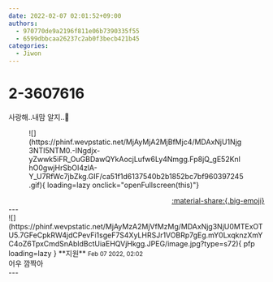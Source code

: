 ```yaml
---
date: 2022-02-07 02:01:52+09:00
authors:
  - 970770de9a2196f811e06b7390335f55
  - 6599dbbcaa26237c2ab0f3becb421b45
categories:
  - Jiwon
---
```


# 2-3607616

<div class="post-container" markdown="1">
<div class="content-container md-sidebar__scrollwrap" markdown="1">

사랑해..내맘 알지..🖤
<figure markdown="1">
![](https://phinf.wevpstatic.net/MjAyMjA2MjBfMjc4/MDAxNjU1Njg3NTI5NTM0.-INgdjx-yZwwk5iFR_OuGBDawQYkAocjLufw6Ly4Nmgg.Fp8jQ_gE52KnlhO0gwjHrSbOI4zlA-Y_U7RfWc7jbZkg.GIF/ca51f1d6137540b2b1852bc7bf960397245.gif){ loading=lazy onclick="openFullscreen(this)"}
</figure>


</div>
</div>

<div style="text-align: right;" markdown="1">
<a href="https://weverse.io/fromis9/fanpost/2-3607616" style="text-align: right;">:material-share:{.big-emoji}</a>
</div>
---

<div class="comments-container md-sidebar__scrollwrap" markdown="1">
<div class="comment" markdown="1">
<div class='id-container' markdown="1">
![](https://phinf.wevpstatic.net/MjAyMzA2MjVfMzMg/MDAxNjg3NjU0MTExOTU5.7GFeCpkRW4jdCPevFi1sgeF7S4XyLHRSJr1VOBRp7gEg.mY0LxqknzXmYC4oZ6TpxCmdSnAbldBctUiaEHQVjHkgg.JPEG/image.jpg?type=s72){ pfp loading=lazy }
**<span class="artist">지원</span>** <small>Feb 07 2022, 02:02</small><br>
</div>
<div class='comment-body' markdown="1">
어우 깜짝아
</div>
</div>
</div>
---
